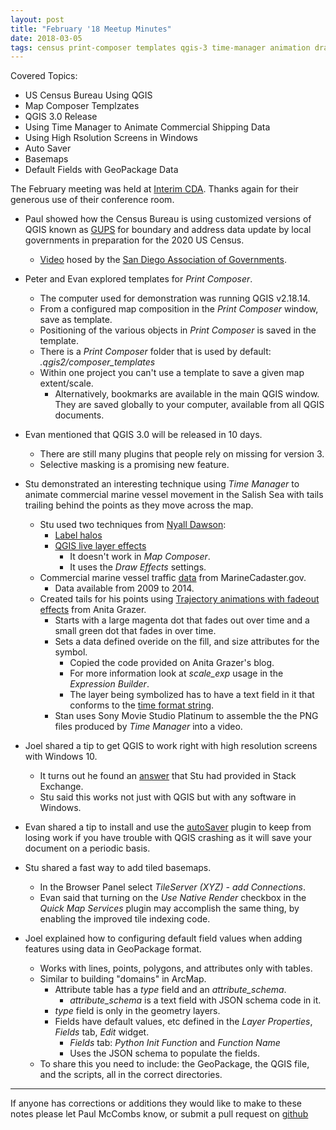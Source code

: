 ```yaml
---
layout: post
title: "February '18 Meetup Minutes"
date: 2018-03-05
tags: census print-composer templates qgis-3 time-manager animation draw-effects expression-builder time-series high-resolution plugin auto-save basemap tile-server-xyz geopackage default-fields
---
```


Covered Topics:
* US Census Bureau Using QGIS
* Map Composer Templzates
* QGIS 3.0 Release
* Using Time Manager to Animate Commercial Shipping Data
* Using High Rsolution Screens in Windows
* Auto Saver
* Basemaps
* Default Fields with GeoPackage Data

The February meeting was held at [Interim CDA](http://interimicda.org/whatwedo/). Thanks again for their generous use of their conference room.

* Paul showed how the Census Bureau is using customized versions of QGIS known as [GUPS](https://www.census.gov/programs-surveys/bas/technical-documentation/gups-instructions.html)  for boundary and address data update by local governments in preparation for the 2020 US Census.
    * [Video](http://www.sandag.org/resources/demographics_and_other_data/demographics/census/LUCATrainingWorkshop2017/GUPS_Demo.mp4) hosed by the [San Diego Association of Governments](http://www.sandag.org/index.asp?fuseaction=about.home).

* Peter and Evan explored templates for *Print Composer*.
    * The computer used for demonstration was running QGIS v2.18.14.
    * From a configured map composition in the *Print Composer* window, save as template.
    * Positioning of the various objects in *Print Composer* is saved in the template.
    * There is a *Print Composer* folder that is used by default: _.qgis2/composer_templates_
    * Within one project you can't use a template to save a given map extent/scale.
        * Alternatively, bookmarks are available in the main QGIS window. They are saved globally to your computer, available from all QGIS documents.
		
* Evan mentioned that QGIS 3.0 will be released in 10 days.
    * There are still many plugins that people rely on missing for version 3.
    * Selective masking is a promising new feature.
	
* Stu demonstrated an interesting technique using *Time Manager* to animate commercial marine vessel movement in the Salish Sea with tails trailing behind the points as they move across the map.
    * Stu used two techniques from [Nyall Dawson](https://nyalldawson.net/):
        * [Label halos](https://nyalldawson.net/2017/04/about-label-halos/)
        * [QGIS live layer effects](http://nyalldawson.net/2015/04/introducing-qgis-live-layer-effects/)
            * It doesn't work in *Map Composer*.
            * It uses the *Draw Effects* settings.
    * Commercial marine vessel traffic [data](https://marinecadastre.gov/ais/) from MarineCadaster.gov.
        * Data available from 2009 to 2014.
    * Created tails for his points using [Trajectory animations with fadeout effects](https://anitagraser.com/2015/05/08/trajectory-animations-with-fadeout-effect/) from Anita Grazer.
        * Starts with a large magenta dot that fades out over time and a small green dot that fades in over time.
        * Sets a data defined overide on the fill, and size attributes for the symbol.
            * Copied the code provided on Anita Grazer's blog.
            * For more information look at *scale_exp* usage in the *Expression Builder*.
            * The layer being symbolized has to have a text field in it that conforms to the [time format string](http://strftime.org/).
        * Stan uses Sony Movie Studio Platinum to assemble the the PNG files produced by *Time Manager* into a video.

* Joel shared a tip to get QGIS to work right with high resolution screens with Windows 10.
    * It turns out he found an [answer](https://gis.stackexchange.com/questions/132491/qgis-on-uhd-screen) that Stu had provided in Stack Exchange.
    * Stu said this works not just with QGIS but with any software in Windows.

* Evan shared a tip to install and use the  [autoSaver](https://plugins.qgis.org/plugins/autoSaver/) plugin to keep from losing work if you have trouble with QGIS crashing as it will save your document on a periodic basis.

* Stu shared a fast way to add tiled basemaps.
    * In the Browser Panel select  _TileServer (XYZ) - add Connections_.
    * Evan said that turning on the _Use Native Render_ checkbox in the _Quick Map Services_ plugin may accomplish the same thing, by enabling the improved tile indexing code.

* Joel explained how to configuring default field values when adding features using data in GeoPackage format.
    * Works with lines, points, polygons, and attributes only with tables.
    * Similar to building "domains" in ArcMap.
        * Attribute table has a *type* field and an *attribute_schema*.
            * *attribute_schema* is a text field with JSON schema code in it.
        * *type* field is only in the geometry layers.
        * Fields have default values, etc defined in the *Layer Properties*, *Fields* tab, *Edit* widget.
            * *Fields* tab: *Python Init Function* and *Function Name*
            * Uses the JSON schema to populate the fields.
    * To share this you need to include: the GeoPackage, the QGIS file, and the scripts, all in the correct directories.

---------

If anyone has corrections or additions they would like to make to these notes please let Paul McCombs know, or submit a pull request on [github](https://github.com/psqgis/psqgis.github.io)
